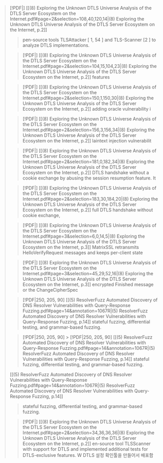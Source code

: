 > [!PDF|] [[(8) Exploring the Unknown DTLS Universe Analysis of the DTLS Server Ecosystem on the Internet.pdf#page=2&selection=108,40,120,14|(8) Exploring the Unknown DTLS Universe Analysis of the DTLS Server Ecosystem on the Internet, p.2]]
> > pen-source tools TLSAttacker [ 1, 54 ] and TLS-Scanner [2 ] to analyze DTLS implementations.
> 
> > [!PDF|] [[(8) Exploring the Unknown DTLS Universe Analysis of the DTLS Server Ecosystem on the Internet.pdf#page=2&selection=104,15,104,23|(8) Exploring the Unknown DTLS Universe Analysis of the DTLS Server Ecosystem on the Internet, p.2]]
> > features
> 
> > [!PDF|] [[(8) Exploring the Unknown DTLS Universe Analysis of the DTLS Server Ecosystem on the Internet.pdf#page=2&selection=150,1,150,30|(8) Exploring the Unknown DTLS Universe Analysis of the DTLS Server Ecosystem on the Internet, p.2]]
> > adding oracle vulnerability i
> 
> > [!PDF|] [[(8) Exploring the Unknown DTLS Universe Analysis of the DTLS Server Ecosystem on the Internet.pdf#page=2&selection=156,3,156,34|(8) Exploring the Unknown DTLS Universe Analysis of the DTLS Server Ecosystem on the Internet, p.2]]
> > laintext injection vulnerabilit
> 
> > [!PDF|] [[(8) Exploring the Unknown DTLS Universe Analysis of the DTLS Server Ecosystem on the Internet.pdf#page=2&selection=181,0,182,34|(8) Exploring the Unknown DTLS Universe Analysis of the DTLS Server Ecosystem on the Internet, p.2]]
> > DTLS handshake without a cookie exchange by abusing the session resumption feature. It
> 
> > [!PDF|] [[(8) Exploring the Unknown DTLS Universe Analysis of the DTLS Server Ecosystem on the Internet.pdf#page=2&selection=183,30,184,20|(8) Exploring the Unknown DTLS Universe Analysis of the DTLS Server Ecosystem on the Internet, p.2]]
> > full DTLS handshake without cookie exchange,
> 
> > [!PDF|] [[(8) Exploring the Unknown DTLS Universe Analysis of the DTLS Server Ecosystem on the Internet.pdf#page=3&selection=6,0,14,5|(8) Exploring the Unknown DTLS Universe Analysis of the DTLS Server Ecosystem on the Internet, p.3]]
> > MatrixSSL retransmits HelloVerifyRequest messages and keeps per-client state
> 
> > [!PDF|] [[(8) Exploring the Unknown DTLS Universe Analysis of the DTLS Server Ecosystem on the Internet.pdf#page=3&selection=45,29,52,16|(8) Exploring the Unknown DTLS Universe Analysis of the DTLS Server Ecosystem on the Internet, p.3]]
> > encrypted Finished message or the ChangeCipherSpec
> 
> > [!PDF|250, 205, 90] [[(5) ResolverFuzz Automated Discovery of DNS Resolver Vulnerabilities with Query-Response Fuzzing.pdf#page=14&annotation=1067R|(5) ResolverFuzz Automated Discovery of DNS Resolver Vulnerabilities with Query-Response Fuzzing, p.14]]
> > stateful fuzzing, differential testing, and grammar-based fuzzing.
> 
> > [!PDF|250, 205, 90] > [!PDF|250, 205, 90] [[(5) ResolverFuzz Automated Discovery of DNS Resolver Vulnerabilities with Query-Response Fuzzing.pdf#page=14&annotation=1067R|(5) ResolverFuzz Automated Discovery of DNS Resolver Vulnerabilities with Query-Response Fuzzing, p.14]]
> > stateful fuzzing, differential testing, and grammar-based fuzzing.
> 
> [[(5) ResolverFuzz Automated Discovery of DNS Resolver Vulnerabilities with Query-Response Fuzzing.pdf#page=14&annotation=1067R|(5) ResolverFuzz Automated Discovery of DNS Resolver Vulnerabilities with Query-Response Fuzzing, p.14]]
> > stateful fuzzing, differential testing, and grammar-based fuzzing.
> 
> > [!PDF|] [[(8) Exploring the Unknown DTLS Universe Analysis of the DTLS Server Ecosystem on the Internet.pdf#page=2&selection=34,36,36,36|(8) Exploring the Unknown DTLS Universe Analysis of the DTLS Server Ecosystem on the Internet, p.2]]
> > en-source tool TLSScanner with support for DTLS and implemented additional tests for DTLS-exclusive features. W
> DTLS 설정 확인툴을 만들어서 배포함

> 
